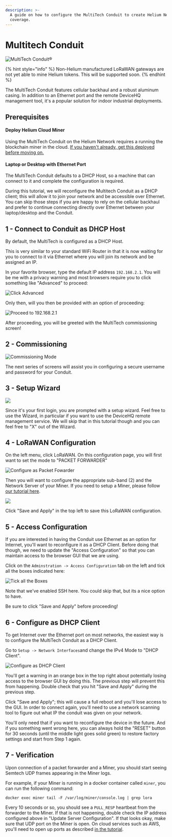 ```yaml
---
description: >-
  A guide on how to configure the MultiTech Conduit to create Helium Network
  coverage.
---
```


# Multitech Conduit





![MultiTech Conduit&#xAE;](../../.gitbook/assets/image%20%2891%29.png)

{% hint style="info" %}
Non-Helium manufactured LoRaWAN gateways are not yet able to mine Helium tokens.  This will be supported soon.
{% endhint %}

The MultiTech Conduit features cellular backhaul and a robust aluminum casing. In addition to an Ethernet port and the remote DeviceHQ management tool, it's a popular solution for indoor industrial deployments.

## Prerequisites

#### Deploy Helium Cloud Miner

Using the MultiTech Conduit on the Helium Network requires a running the blockchain miner in the cloud. [If you haven't already, get this deployed before moving on. ](../../blockchain/run-your-own-miner.md)

#### Laptop or Desktop with Ethernet Port

The MultiTech Conduit defaults to a DHCP Host, so a machine that can connect to it and complete the configuration is required.

During this tutorial, we will reconfigure the Multitech Conduit as a DHCP client; this will allow it to join your network and be accessible over Ethernet. You can skip those steps if you are happy to rely on the cellular backhaul and prefer to continue connecting directly over Ethernet between your laptop/desktop and the Conduit.

##  **1 - Connect to Conduit as DHCP Host**

By default, the MultiTech is configured as a DHCP Host. 

This is very similar to your standard WiFi Router in that it is now waiting for you to connect to it via Ethernet where you will join its network and be assigned an IP.

In your favorite browser,  type the default IP address `192.168.2.1`. You will be me with a privacy warning and most browsers require you to click something like "Advanced" to proceed:

![Click Advanced](../../.gitbook/assets/multitech_privacy_warning.png)

Only then, will you then be provided with an option of proceeding:

![Proceed to 192.168.2.1](../../.gitbook/assets/multitech_privacy_warning_proceed.png)

After proceeding, you will be greeted with the MultiTech commissioning screen!

##  2 **- Commissioning**

![Commissioning Mode](../../.gitbook/assets/multitech_commissioning_login.png)

The next series of screens will assist you in configuring a secure username and password for your Conduit.

##  3 **- Setup Wizard**

![](../../.gitbook/assets/multitech_setup_wizard.png)

Since it's your first login, you are prompted with a setup wizard. Feel free to use the Wizard, in particular if you want to use the DeviceHQ remote management service. We will skip that in this tutorial though and you can feel free to "X" out of the Wizard.

## 

##  4 **- LoRaWAN Configuration**

On the left menu, click LoRaWAN. On this configuration page, you will first want to set the mode to "PACKET FORWARDER"

![Configure as Packet Fowarder](../../.gitbook/assets/multitech_lorawan_mode.png)

Then you will want to configure the appropriate sub-band \(2\) and the Network Server of your Miner. If you need to setup a Miner, please follow [our tutorial here](../../blockchain/run-your-own-miner.md).

![](../../.gitbook/assets/multitech_lorawan_channel_and_server.png)

Click "Save and Apply" in the top left to save this LoRaWAN configuration.

##  5 **- Access Configuration**

If you are interested in having the Conduit use Ethernet as an option for Internet, you'll want to reconfigure it as a DHCP Client. Before doing that though, we need to update the "Access Configuration" so that you can maintain access to the browser GUI that we are using.

Click on the `Adminstration -> Access Configuration` tab on the left and tick all the boxes indicated here:

![Tick all the Boxes](../../.gitbook/assets/multitech_access_configuration_outlined.png)

Note that we've enabled SSH here. You could skip that, but its a nice option to have.

Be sure to click "Save and Apply" before proceeding!

##  6 **- Configure as DHCP Client**

To get Internet over the Ethernet port on most networks, the easiest way is to configure the MultiTech Conduit as a DHCP Client. 

Go to `Setup -> Network Interfaces`and change the IPv4 Mode to "DHCP Client".

![Configure as DHCP Client](../../.gitbook/assets/multitech_dhcp_client.png)

You'll get a warning in an orange box in the top right about potentially losing access to the browser GUI by doing this. The previous step will prevent this from happening. Double check that you hit "Save and Apply" during the previous step.

Click "Save and Apply"; this will cause a full reboot and you'll lose access to the GUI. In order to connect again, you'll need to use a network scanning tool to figure out what IP the conduit was given on your network. 

You'll only need that if you want to reconfigure the device in the future. And if you something went wrong here, you can always hold the "RESET" button for 30 seconds \(until the middle light goes solid green\) to restore factory settings and start from Step 1 again.

## 7 **- Verification**

Upon connection of a packet forwarder and a Miner, you should start seeing Semtech UDP frames appearing in the Miner logs.

For example, if your Miner is running in a docker container called `miner`, you can run the following command:

```text
docker exec miner tail -F /var/log/miner/console.log | grep lora
```

Every 10 seconds or so, you should see a `PULL_RESP` heartbeat from the forwarder to the Miner. If that is not happening, double check the IP address configured above in "Update Server Configuration". If that looks okay, make sure that UDP port on the Miner is open. On cloud services such as AWS, you'll need to open up ports as described [in the tutorial](../../blockchain/run-your-own-miner.md).

